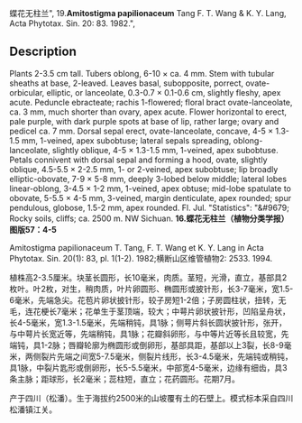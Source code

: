 蝶花无柱兰",
19.**Amitostigma papilionaceum** Tang F. T. Wang & K. Y. Lang, Acta Phytotax. Sin. 20: 83. 1982.",

## Description
Plants 2-3.5 cm tall. Tubers oblong, 6-10 × ca. 4 mm. Stem with tubular sheaths at base, 2-leaved. Leaves basal, subopposite, porrect, ovate-orbicular, elliptic, or lanceolate, 0.3-0.7 × 0.1-0.6 cm, slightly fleshy, apex acute. Peduncle ebracteate; rachis 1-flowered; floral bract ovate-lanceolate, ca. 3 mm, much shorter than ovary, apex acute. Flower horizontal to erect, pale purple, with dark purple spots at base of lip, rather large; ovary and pedicel ca. 7 mm. Dorsal sepal erect, ovate-lanceolate, concave, 4-5 × 1.3-1.5 mm, 1-veined, apex subobtuse; lateral sepals spreading, oblong-lanceolate, slightly oblique, 4-5 × 1.3-1.5 mm, 1-veined, apex subobtuse. Petals connivent with dorsal sepal and forming a hood, ovate, slightly oblique, 4.5-5.5 × 2-2.5 mm, 1- or 2-veined, apex subobtuse; lip broadly elliptic-obovate, 7-9 × 5-8 mm, deeply 3-lobed below middle; lateral lobes linear-oblong, 3-4.5 × 1-2 mm, 1-veined, apex obtuse; mid-lobe spatulate to obovate, 5-5.5 × 4-5 mm, 3-veined, margin denticulate, apex rounded; spur pendulous, globose, 1.5-2 mm, apex rounded. Fl. Jul.
  "Statistics": "&amp;#9679; Rocky soils, cliffs; ca. 2500 m. NW Sichuan.
**16.蝶花无柱兰（植物分类学报）图版57：4-5**

Amitostigma papilionaceum T. Tang, F. T. Wang et K. Y. Lang in Acta Phytotax. Sin. 20(1): 83, pl. 1(1-2). 1982;横断山区维管植物2: 2533. 1994.

植株高2-3.5厘米。块茎长圆形，长10毫米，肉质。茎短，光滑，直立，基部具2枚叶。叶2枚，对生，稍肉质，叶片卵圆形、椭圆形或披针形，长3-7毫米，宽1.5-6毫米，先端急尖。花苞片卵状披针形，较子房短1-2倍；子房圆柱状，扭转，无毛，连花梗长7毫米；花单生于茎顶端，较大；中萼片卵状披针形，凹陷呈舟状，长4-5毫米，宽1.3-1.5毫米，先端稍钝，具1脉；侧萼片斜长圆状披针形，张开，与中萼片长宽近等，先端稍钝，具1脉；花瓣斜卵形，与中等片近等长且较宽，先端钝，具1-2脉；唇瓣轮廓为椭圆形或倒卵形，基部具距，基部以上3裂，长8-9毫米，两侧裂片先端之间宽5-7.5毫米，侧裂片线形，长3-4.5毫米，先端钝或稍钝，具1脉，中裂片匙形或倒卵形，长5-5.5毫米，中部宽4-5毫米，边缘有细齿，具3条主脉；距球形，长2毫米；蕊柱短，直立；花药圆形。花期7月。

产于四川（松潘）。生于海拔约2500米的山坡覆有土的石壁上。模式标本采自四川松潘镇江关。
